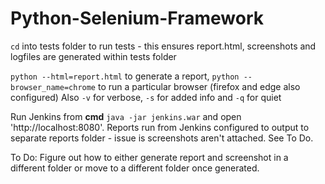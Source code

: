 # Python-Selenium-Framework

`cd` into tests folder to run tests - this ensures report.html, screenshots and logfiles are generated within tests folder

`python --html=report.html` to generate a report, 
`python --browser_name=chrome` to run a particular browser (firefox and edge also configured)
Also `-v` for verbose, `-s` for added info and `-q` for quiet

Run Jenkins from **cmd** `java -jar jenkins.war` and open 'http://localhost:8080'. 
Reports run from Jenkins configured to output to separate reports folder - issue is screenshots aren't attached. See To Do.

To Do: Figure out how to either generate report and screenshot in a different folder or move to a different folder once generated.  
